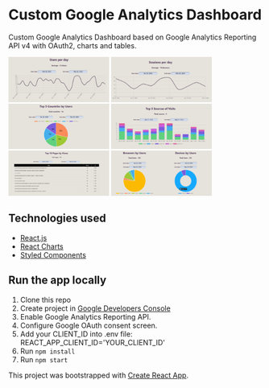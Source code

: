 # Custom Google Analytics Dashboard

Custom Google Analytics Dashboard based on Google Analytics Reporting API v4 with OAuth2, charts and tables.

<p float="left">
    <img src="src/assets/images/users.JPG" alt="users visits" width="200" height="90"/>
    <img src="src/assets/images/sessions.JPG" alt="users visits" width="200" height="90"/>
    <img src="src/assets/images/countries.JPG" alt="users visits" width="200" height="90"/>
    <img src="src/assets/images/sources.JPG" alt="users visits" width="200" height="90"/>
    <img src="src/assets/images/pages.JPG" alt="users visits" width="200" height="90"/>
    <img src="src/assets/images/browsers-devices.JPG" alt="users visits" width="200" height="90"/>
</p>

## Technologies used

- [React.js](https://reactjs.org/)
- [React Charts](https://github.com/jerairrest/react-chartjs-2)
- [Styled Components](https://styled-components.com/)

## Run the app locally

1. Clone this repo
2. Create project in [Google Developers Console](https://console.developers.google.com/)
3. Enable Google Analytics Reporting API.
4. Configure Google OAuth consent screen.
5. Add your CLIENT_ID into .env file:
    REACT_APP_CLIENT_ID='YOUR_CLIENT_ID'
6. Run ```npm install```
7. Run ```npm start```

This project was bootstrapped with [Create React App](https://github.com/facebook/create-react-app).